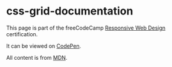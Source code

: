 # css-grid-documentation

This page is part of the freeCodeCamp
[Responsive Web Design](https://learn.freecodecamp.org/responsive-web-design/responsive-web-design-projects)
certification.

It can be viewed on [CodePen](https://codepen.io/kdow/full/Wgdxqb/).

All content is from [MDN](https://developer.mozilla.org/en-US/docs/Learn/CSS/CSS_layout/Grids).
